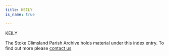 ```yaml
---
title: KEILY
is_name: true

---
```


KEILY


The Stoke Climsland Parish Archive holds material under this index entry. To find out more please [contact us](/contact/)
